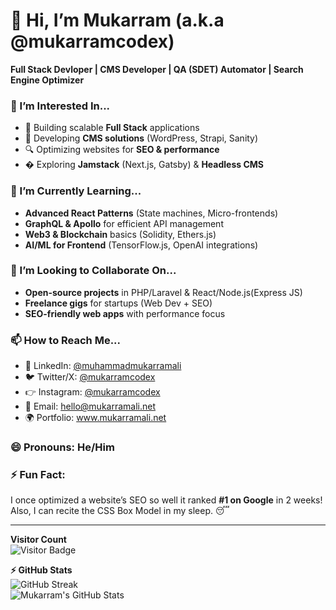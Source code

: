 # 👋 Hi, I’m Mukarram (a.k.a @mukarramcodex)  
**Full Stack Devloper | CMS Developer | QA (SDET) Automator | Search Engine Optimizer**  

### 👀 I’m Interested In...  
- 🚀 Building scalable **Full Stack** applications  
- 📝 Developing **CMS solutions** (WordPress, Strapi, Sanity)  
- 🔍 Optimizing websites for **SEO & performance**  
- � Exploring **Jamstack** (Next.js, Gatsby) & **Headless CMS**  

### 🌱 I’m Currently Learning...  
- **Advanced React Patterns** (State machines, Micro-frontends)  
- **GraphQL & Apollo** for efficient API management  
- **Web3 & Blockchain** basics (Solidity, Ethers.js)  
- **AI/ML for Frontend** (TensorFlow.js, OpenAI integrations)  

### 💞️ I’m Looking to Collaborate On...  
- **Open-source projects** in PHP/Laravel & React/Node.js(Express JS)  
- **Freelance gigs** for startups (Web Dev + SEO)  
- **SEO-friendly web apps** with performance focus  

### 📫 How to Reach Me...  
- 💼 LinkedIn: [@muhammadmukarramali](https://www.linkedin.com/in/muhammadmukarramali/) 
- 🐦 Twitter/X: [@mukarramcodex](https://x.com/mukarramcodex)
- 👉 Instagram: [@mukarramcodex](https://www.instagram.com/mukarramcodex/)
- 📧 Email: hello@mukarramali.net  
- 🌍 Portfolio: www.mukarramali.net

### 😄 Pronouns: He/Him  

### ⚡ Fun Fact:  
I once optimized a website’s SEO so well it ranked **#1 on Google** in 2 weeks! Also, I can recite the CSS Box Model in my sleep. 😴  

---

<!---
mukarramcodex/mukarramcodex is a ✨ special ✨ repository because its `README.md` (this file) appears on your GitHub profile.
--->

**Visitor Count**  
![Visitor Badge](https://visitor-badge.laobi.icu/badge?page_id=mukarramcodex.mukarramcodex)  

**⚡ GitHub Stats**  
![GitHub Streak](https://streak-stats.demolab.com/?user=mukarramcodex&theme=radical)  
![Mukarram's GitHub Stats](https://github-readme-stats.vercel.app/api?username=mukarramcodex&show_icons=true&theme=radical)  
